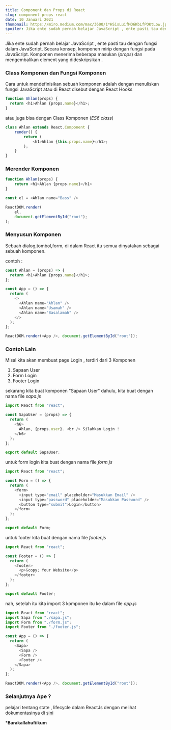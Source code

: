 ```yaml
---
title: Component dan Props di React
slug: component-props-react
date: 10 Januari 2021
thumbnail: https://miro.medium.com/max/3600/1*HSisLuifMO6KbLfPOKtLow.jpeg
spoiler: Jika ente sudah pernah belajar JavaScript , ente pasti tau dengan fungsi dalam JavaScript. Secara konsep, komponen mirip dengan fungsi pada JavaScript. Komponen menerima beberapa masukan (props) dan mengembalikan element yang dideskripsikan .
---
```


Jika ente sudah pernah belajar JavaScript , ente pasti tau dengan fungsi dalam JavaScript. Secara konsep, komponen mirip dengan fungsi pada JavaScript. Komponen menerima beberapa masukan (_props_) dan mengembalikan element yang dideskripsikan .

### Class Komponen dan Fungsi Komponen

Cara untuk mendefinisikan sebuah komponen adalah dengan menuliskan fungsi JavaScript atau di React disebut dengan React Hooks

```js
function Ahlan(props) {
  return <h1>Ahlan {props.name}</h1>;
}
```

atau juga bisa dengan Class Komponen (_ES6_ _class_)

```js
class Ahlan extends React.Component {
    render() {
        return (
            <h1>Ahlan {this.props.name}</h1>;
        );
    }
}
```

### Merender Komponen

```js
function Ahlan(props) {
    return <h1>Ahlan {props.name}</h1>
}

const el = <Ahlan name="Bass" />

ReactDOM.render(
    el,
    document.getElementById("root");
);
```

### Menyusun Komponen

Sebuah dialog,tombol,form, di dalam React itu semua dinyatakan sebagai sebuah komponen.

contoh :

```js
const Ahlan = (props) => {
  return <h1>Ahlan {props.name}</h1>;
};

const App = () => {
  return (
    <>
      <Ahlan name="Ahlan" />
      <Ahlan name="Usamah" />
      <Ahlan name="Basalamah" />
    </>
  );
};

ReactDOM.render(<App />, document.getElementById("root"));
```

### Contoh Lain

Misal kita akan membuat page Login , terdiri dari 3 Komponen

1. Sapaan User
2. Form Login
3. Footer Login

sekarang kita buat komponen "Sapaan User" dahulu, kita buat dengan nama file _sapa.js_

```js
import React from "react";

const SapaUser = (props) => {
  return (
    <h6>
      Ahlan, {props.user}. <br /> Silahkan Login !
    </h6>
  );
};

export default SapaUser;
```

untuk form login kita buat dengan nama file _form.js_

```js
import React from "react";

const Form = () => {
  return (
    <form>
      <input type="email" placeholder="Masukkan Email" />
      <input type="password" placeholder="Masukkan Password" />
      <button type="submit">Login</button>
    </form>
  );
};

export default Form;
```

untuk footer kita buat dengan nama file _footer.js_

```js
import React from "react";

const Footer = () => {
  return (
    <footer>
      <p>&copy; Your Website</p>
    </footer>
  );
};

export default Footer;
```

nah, setelah itu kita import 3 komponen itu ke dalam file _app.js_

```js
import React from "react";
import Sapa from "./sapa.js";
import Form from "./form.js";
import Footer from "./footer.js";

const App = () => {
  return (
    <Sapa>
      <Sapa />
      <Form />
      <Footer />
    </Sapa>
  );
};

ReactDOM.render(<App />, document.getElementById("root"));
```

### Selanjutnya Ape ?

pelajari tentang state , lifecycle dalam ReactJs dengan melihat dokumentasinya di [sini](https://id.reactjs.org/docs/state-and-lifecycle.html)

***Barakallahufiikum**